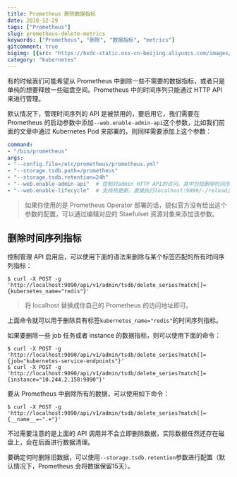 ```yaml
---
title: Prometheus 删除数据指标
date: 2018-12-29
tags: ["Prometheus"]
slug: prometheus-delete-metrics
keywords: ["Prometheus", "删除", "数据指标", "metrics"]
gitcomment: true
bigimg: [{src: "https://bxdc-static.oss-cn-beijing.aliyuncs.com/images/opd8s.jpg", desc: "kiss"}]
category: "kubernetes"
---
```


有的时候我们可能希望从 Prometheus 中删除一些不需要的数据指标，或者只是单纯的想要释放一些磁盘空间。Prometheus 中的时间序列只能通过 HTTP API 来进行管理。

<!--more-->

默认情况下，管理时间序列的 API 是被禁用的，要启用它，我们需要在 Prometheus 的启动参数中添加`--web.enable-admin-api`这个参数，比如我们前面的文章中通过 Kubernetes Pod 来部署的，则同样需要添加上这个参数：
```yaml
command:
- "/bin/prometheus"
args:
- "--config.file=/etc/prometheus/prometheus.yml"
- "--storage.tsdb.path=/prometheus"
- "--storage.tsdb.retention=24h"
- "--web.enable-admin-api"  # 控制对admin HTTP API的访问，其中包括删除时间序列等功能
- "--web.enable-lifecycle"  # 支持热更新，直接执行localhost:9090/-/reload立即生效
```

> 如果你使用的是 Prometheus Operator 部署的话，貌似官方没有给出这个参数的配置，可以通过编辑对应的 Staefulset 资源对象来添加该参数。

## 删除时间序列指标
控制管理 API 启用后，可以使用下面的语法来删除与某个标签匹配的所有时间序列指标：
```shell
$ curl -X POST -g 'http://localhost:9090/api/v1/admin/tsdb/delete_series?match[]={kubernetes_name="redis"}'
```

> 将 localhost 替换成你自己的 Prometheus 的访问地址即可。

上面命令就可以用于删除具有标签`kubernetes_name="redis"`的时间序列指标。


如果要删除一些 job 任务或者 instance 的数据指标，则可以使用下面的命令：
```shell
$ curl -X POST -g 'http://localhost:9090/api/v1/admin/tsdb/delete_series?match[]={job="kubernetes-service-endpoints"}'
$ curl -X POST -g 'http://localhost:9090/api/v1/admin/tsdb/delete_series?match[]={instance="10.244.2.158:9090"}'
```

要从 Prometheus 中删除所有的数据，可以使用如下命令：
```shell
$ curl -X POST -g 'http://localhost:9090/api/v1/admin/tsdb/delete_series?match[]={__name__=~".+"}'
```

不过需要注意的是上面的 API 调用并不会立即删除数据，实际数据任然还存在磁盘上，会在后面进行数据清理。

要确定何时删除旧数据，可以使用`--storage.tsdb.retention`参数进行配置（默认情况下，Prometheus 会将数据保留15天）。


<!--adsense-self-->